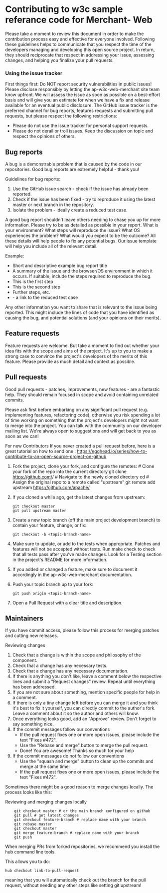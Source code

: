# Contributing to w3c sample referance code for Merchant- Web 

Please take a moment to review this document in order to make the contribution process easy and effective for everyone involved.
Following these guidelines helps to communicate that you respect the time of the developers managing and developing this open source project. In return, they should reciprocate that respect in addressing your issue, assessing changes, and helping you finalize your pull requests.

### Using the issue tracker
First things first: Do NOT report security vulnerabilities in public issues! Please disclose responsibly by letting the ap-w3c-web-merchant site team know upfront. We will assess the issue as soon as possible on a best-effort basis and will give you an estimate for when we have a fix and release available for an eventual public disclosure.
The GitHub issue tracker is the preferred channel for bug reports, features requests and submitting pull requests, but please respect the following restrictions:
*   Please do not use the issue tracker for personal support requests.
*   Please do not derail or troll issues. Keep the discussion on topic and respect the opinions of others.


## Bug reports
A bug is a demonstrable problem that is caused by the code in our repositories. Good bug reports are extremely helpful - thank you!

Guidelines for bug reports:
1.	Use the GitHub issue search - check if the issue has already been reported.
2.	Check if the issue has been fixed - try to reproduce it using the latest master or next branch in the repository.
3.	Isolate the problem - ideally create a reduced test case.

A good bug report shouldn't leave others needing to chase you up for more information. Please try to be as detailed as possible in your report. What is your environment? What steps will reproduce the issue? What OS experiences the problem? What would you expect to be the outcome? All these details will help people to fix any potential bugs. Our issue template will help you include all of the relevant detail.

Example:
*   Short and descriptive example bug report title
*   A summary of the issue and the browser/OS environment in which it occurs. If 	suitable, include the steps required to reproduce the bug.
*   This is the first step
*   This is the second step
*   Further steps, etc.
*   <url> - a link to the reduced test case

Any other information you want to share that is relevant to the issue being reported. This might include the lines of code that you have identified as causing the bug, and potential solutions (and your opinions on their merits).


## Feature requests
Feature requests are welcome. But take a moment to find out whether your idea fits with the scope and aims of the project. It's up to you to make a strong case to convince the project's developers of the merits of this feature. Please provide as much detail and context as possible.

## Pull requests
Good pull requests - patches, improvements, new features - are a fantastic help. They should remain focused in scope and avoid containing unrelated commits.

Please ask first before embarking on any significant pull request (e.g. implementing features, refactoring code), otherwise you risk spending a lot of time working on something that the project's developers might not want to merge into the project. You can talk with the community on our developer mailing list. We're always open to suggestions and will get back to you as soon as we can!

For new Contributors If you never created a pull request before, here is a great tutorial on how to send one : https://egghead.io/series/how-to-contribute-to-an-open-source-project-on-github

1.	Fork the project, clone your fork, and configure the remotes:
			# Clone your fork of the repo into the current directory
			git clone https://github.com/<your-username>/<repo-name>
			# Navigate to the newly cloned directory
			cd <repo-name>
			# Assign the original repo to a remote called "upstream"
			git remote add upstream https://github.com/apache/<repo-name>

2.	If you cloned a while ago, get the latest changes from upstream:
    ```
    git checkout master
    git pull upstream master
    ```

3.	Create a new topic branch (off the main project development branch) to contain your feature, change, or fix:
    ```
    git checkout -b <topic-branch-name>
    ```

4.	Make sure to update, or add to the tests when appropriate. Patches and features will not be accepted without tests. Run make check to check that all tests pass after you've made changes. Look for a Testing section in the project's README for more information.

5.	If you added or changed a feature, make sure to document it accordingly in the ap-w3c-web-merchant documentation.

6.	Push your topic branch up to your fork:
    ```
    git push origin <topic-branch-name>
    ```

7.	Open a Pull Request with a clear title and description.

## Maintainers

If you have commit access, please follow this process for merging patches and cutting new releases.

Reviewing changes

1.	Check that a change is within the scope and philosophy of the component.
2.	Check that a change has any necessary tests.
3.	Check that a change has any necessary documentation.
4.	If there is anything you don't like, leave a comment below the respective lines and submit a "Request changes" review. Repeat until everything has been addressed.
5.	If you are not sure about something, mention specific people for help in a comment.
6.	If there is only a tiny change left before you can merge it and you think it's best to fix it yourself, you can directly commit to the author's fork. Leave a comment about it so the author and others will know.
7.	Once everything looks good, add an "Approve" review. Don't forget to say something nice.
8.	If the commit messages follow our conventions
    *   If the pull request fixes one or more open issues, please include the text "Fixes #472".
    *  Use the "Rebase and merge" button to merge the pull request.
    *   Done! You are awesome! Thanks so much for your help
9.	If the commit messages do not follow our conventions
    *   Use the "squash and merge" button to clean up the commits and merge at the same time:
    *   If the pull request fixes one or more open issues, please include the text "Fixes #472".

Sometimes there might be a good reason to merge changes locally. The process looks like this:

Reviewing and merging changes locally
```
    git checkout master # or the main branch configured on github
    git pull # get latest changes
    git checkout feature-branch # replace name with your branch
    git rebase master
    git checkout master
    git merge feature-branch # replace name with your branch
    git push
```
When merging PRs from forked repositories, we recommend you install the hub command line tools.

This allows you to do:
```
hub checkout link-to-pull-request
```
meaning that you will automatically check out the branch for the pull request, without needing any other steps like setting git upstream!